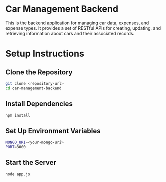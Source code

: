 # **Car Management Backend**

This is the backend application for managing car data, expenses, and expense types. It provides a set of RESTful APIs for creating, updating, and retrieving information about cars and their associated records.

# Setup Instructions

## Clone the Repository
```bash
git clone <repository-url>
cd car-management-backend
```

## Install Dependencies
```bash
npm install
```

## Set Up Environment Variables
```bash
MONGO_URI=<your-mongo-uri>
PORT=3000
```

## Start the Server
```bash
node app.js
```
